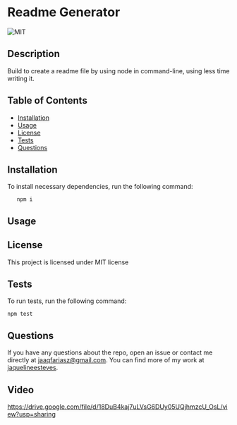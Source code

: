 
  # Readme Generator
  ![MIT](https://img.shields.io/static/v1?label=License&message=MIT&color=blue)
  
  ## Description 
   Build to create a readme file by using node in command-line, using less time writing it.

  ## Table of Contents 
  * [Installation](#installation)
  * [Usage](#usage)
  * [License](#license)
  * [Tests](#tests)
  * [Questions](#questions)
  
   ## Installation 
  To install necessary dependencies, run the following command:

```
   npm i

```

  ## Usage
  


  ## License 
  This project is licensed under MIT license  


  ## Tests
  To run tests, run the following command:

```
npm test
```

  ## Questions
  If you have any questions about the repo, open an issue or contact me directly at jaaqfariasz@gmail.com. You can find more of my work at [jaquelineesteves](https://github.com/jaquelineesteves/).

  ## Video
  https://drive.google.com/file/d/18DuB4kaj7uLVsG6DUy05UQjhmzcU_OsL/view?usp=sharing

